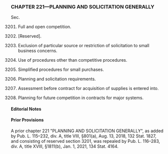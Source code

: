 ### **CHAPTER 221—PLANNING AND SOLICITATION GENERALLY** ###

Sec.

3201. Full and open competition.

3202. [Reserved].

3203. Exclusion of particular source or restriction of solicitation to small business concerns.

3204. Use of procedures other than competitive procedures.

3205. Simplified procedures for small purchases.

3206. Planning and solicitation requirements.

3207. Assessment before contract for acquisition of supplies is entered into.

3208. Planning for future competition in contracts for major systems.

#### **Editorial Notes** ####

#### Prior Provisions ####

A prior chapter 221 "PLANNING AND SOLICITATION GENERALLY", as added by Pub. L. 115–232, div. A, title VIII, §801(a), Aug. 13, 2018, 132 Stat. 1827, and consisting of reserved section 3201, was repealed by Pub. L. 116–283, div. A, title XVIII, §1811(b), Jan. 1, 2021, 134 Stat. 4164.